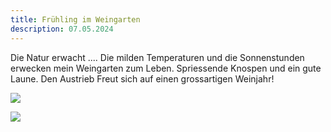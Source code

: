 ```yaml
---
title: Frühling im Weingarten
description: 07.05.2024
---
```

D﻿ie Natur erwacht .... Die milden Temperaturen und die Sonnenstunden erwecken mein Weingarten zum Leben. Spriessende Knospen und ein gute Laune. Den Austrieb Freut sich auf einen grossartigen Weinjahr!

![](/img/2024-05-06-solaris-1.jpg)

![](/img/2024-05-06-solaris-2.jpg)